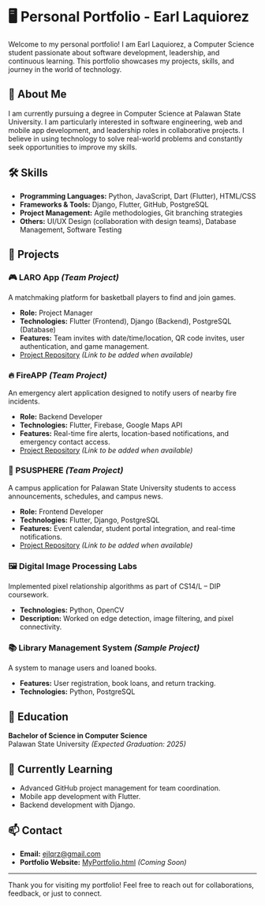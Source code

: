 # 🖥️ Personal Portfolio - Earl Laquiorez

Welcome to my personal portfolio! I am Earl Laquiorez, a Computer Science student passionate about software development, leadership, and continuous learning. This portfolio showcases my projects, skills, and journey in the world of technology.

## 🚀 About Me
I am currently pursuing a degree in Computer Science at Palawan State University. I am particularly interested in software engineering, web and mobile app development, and leadership roles in collaborative projects. I believe in using technology to solve real-world problems and constantly seek opportunities to improve my skills.

## 🛠️ Skills
- **Programming Languages:** Python, JavaScript, Dart (Flutter), HTML/CSS
- **Frameworks & Tools:** Django, Flutter, GitHub, PostgreSQL
- **Project Management:** Agile methodologies, Git branching strategies
- **Others:** UI/UX Design (collaboration with design teams), Database Management, Software Testing

## 📂 Projects
### 🎮 LARO App *(Team Project)*
A matchmaking platform for basketball players to find and join games.
- **Role:** Project Manager  
- **Technologies:** Flutter (Frontend), Django (Backend), PostgreSQL (Database)  
- **Features:** Team invites with date/time/location, QR code invites, user authentication, and game management.  
- [Project Repository](#) *(Link to be added when available)*

### 🔥 FireAPP *(Team Project)*
An emergency alert application designed to notify users of nearby fire incidents.
- **Role:** Backend Developer  
- **Technologies:** Flutter, Firebase, Google Maps API  
- **Features:** Real-time fire alerts, location-based notifications, and emergency contact access.  
- [Project Repository](#) *(Link to be added when available)*

### 🏫 PSUSPHERE *(Team Project)*
A campus application for Palawan State University students to access announcements, schedules, and campus news.
- **Role:** Frontend Developer  
- **Technologies:** Flutter, Django, PostgreSQL  
- **Features:** Event calendar, student portal integration, and real-time notifications.  
- [Project Repository](#) *(Link to be added when available)*

### 🖼️ Digital Image Processing Labs
Implemented pixel relationship algorithms as part of CS14/L – DIP coursework.
- **Technologies:** Python, OpenCV  
- **Description:** Worked on edge detection, image filtering, and pixel connectivity.

### 📚 Library Management System *(Sample Project)*
A system to manage users and loaned books.
- **Features:** User registration, book loans, and return tracking.  
- **Technologies:** Python, PostgreSQL  

## 📅 Education
**Bachelor of Science in Computer Science**  
Palawan State University *(Expected Graduation: 2025)*

## 🌱 Currently Learning
- Advanced GitHub project management for team coordination.  
- Mobile app development with Flutter.  
- Backend development with Django.  

## 📫 Contact
- **Email:** [ejlqrz@gmail.com](mailto:ejlqrz@gmail.com)  
- **Portfolio Website:** [MyPortfolio.html](#) *(Coming Soon)*  

---
Thank you for visiting my portfolio! Feel free to reach out for collaborations, feedback, or just to connect.

